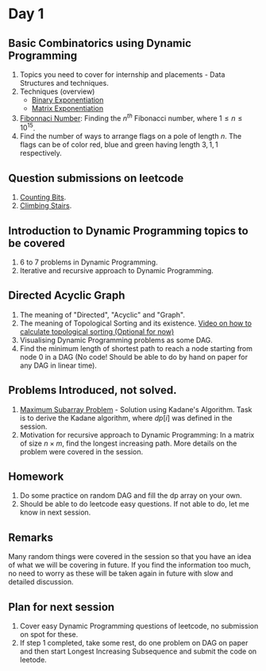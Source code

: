 # Day 1

## Basic Combinatorics using Dynamic Programming
1. Topics you need to cover for internship and placements - Data Structures and techniques.
2. Techniques (overview)
   - [Binary Exponentiation](https://cp-algorithms.com/algebra/binary-exp.html)
   - [Matrix Exponentiation](https://cp-algorithms.com/algebra/binary-exp.html#effective-computation-of-fibonacci-numbers)
2. [Fibonnaci Number](https://cp-algorithms.com/algebra/fibonacci-numbers.html#matrix-form): Finding the $n^{th}$ Fibonacci number, where $1\le n\le 10^{15}$.
3. Find the number of ways to arrange flags on a pole of length $n$. The flags can be of color red, blue and green having length $3, 1, 1$ respectively.



## Question submissions on leetcode
1. [Counting Bits](https://leetcode.com/problems/counting-bits/).
2. [Climbing Stairs](https://leetcode.com/problems/climbing-stairs/).

## Introduction to Dynamic Programming topics to be covered
1. $6$ to $7$ problems in Dynamic Programming.
2. Iterative and recursive approach to Dynamic Programming.

## Directed Acyclic Graph
1. The meaning of "Directed", "Acyclic" and "Graph".
2. The meaning of Topological Sorting and its existence. [Video on how to calculate topological sorting (Optional for now)](https://www.youtube.com/watch?v=eL-KzMXSXXI)
3. Visualising Dynamic Programming problems as some DAG.
4. Find the minimum length of shortest path to reach a node starting from node $0$ in a DAG (No code! Should be able to do by hand on paper for any DAG in linear time).

## Problems Introduced, not solved.
1. [Maximum Subarray Problem](https://en.wikipedia.org/wiki/Maximum_subarray_problem) - Solution using Kadane's Algorithm. Task is to derive the Kadane algorithm, where $dp[i]$ was defined in the session.
2. Motivation for recursive approach to Dynamic Programming: In a matrix of size $n\times m$, find the longest increasing path. More details on the problem were covered in the session.

## Homework
1. Do some practice on random DAG and fill the dp array on your own.
2. Should be able to do leetcode easy questions. If not able to do, let me know in next session.

## Remarks
Many random things were covered in the session so that you have an idea of what we will be covering in future. If you find the information too much, no need to worry as these will be taken again in future with slow and detailed discussion.

## Plan for next session
1. Cover easy Dynamic Programming questions of leetcode, no submission on spot for these.
2. If step 1 completed, take some rest, do one problem on DAG on paper and then start Longest Increasing Subsequence and submit the code on leetode.
